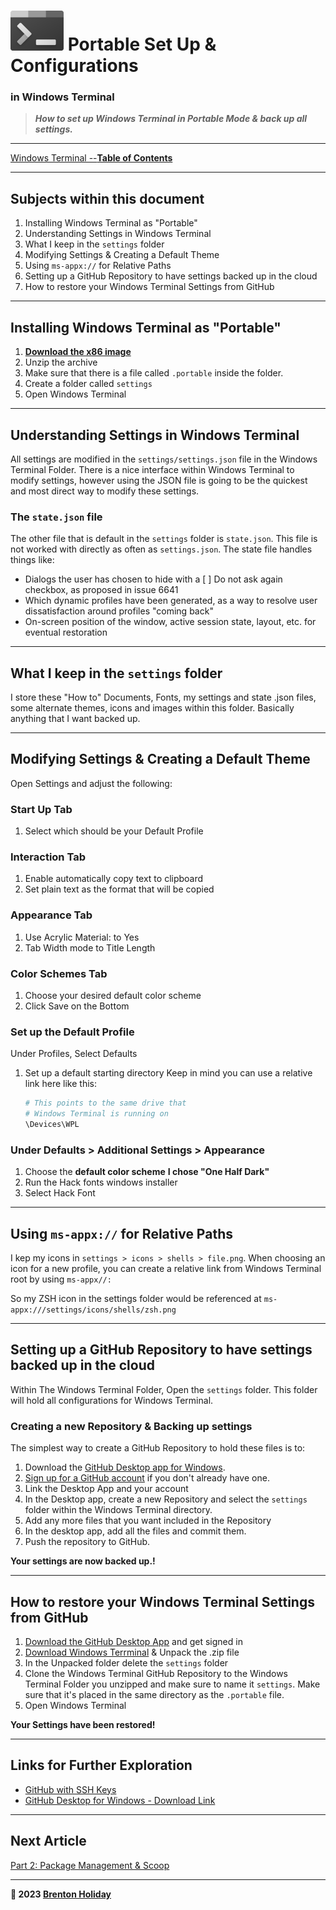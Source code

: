 # ![Windows Terminal Icon](https://raw.githubusercontent.com/8rents/_/i/h1/windows-terminal.png)  Portable Set Up & Configurations 

### in Windows  Terminal

> ***How to set up Windows Terminal in Portable Mode & back up all settings.***

---

[Windows Terminal --**Table of Contents**](../README.md)

---

## Subjects within this document

1. Installing Windows Terminal as "Portable"
2. Understanding Settings in Windows Terminal
3. What I keep in the `settings` folder
4. Modifying Settings & Creating a Default Theme 
5. Using `ms-appx://` for Relative Paths 
6. Setting up a GitHub Repository to have settings backed up in the cloud
7. How to restore your Windows Terminal Settings from GitHub


---

## Installing Windows Terminal as "Portable"

1. **[Download the x86 image](https://aka.ms/terminal-canary-zip-x64)**
2. Unzip the archive
3. Make sure that there is a file called `.portable` inside the folder.
4. Create a folder called `settings`
5. Open Windows Terminal

---

## Understanding Settings in Windows Terminal

All settings are modified in the `settings/settings.json` file  in the Windows Terminal Folder. There is a nice interface within Windows Terminal to modify settings, however using the JSON file is going to be the quickest and most direct way to modify these settings.

### The `state.json` file

The other file that is default in the `settings` folder is `state.json`. This file is not worked with directly as often as `settings.json`. The state file handles things like:

- Dialogs the user has chosen to hide with a [ ] Do not ask again checkbox, as proposed in issue 6641
- Which dynamic profiles have been generated, as a way to resolve user dissatisfaction around profiles "coming back"
- On-screen position of the window, active session state, layout, etc. for eventual restoration

---

## What I keep in the `settings` folder

I store these "How to" Documents, Fonts, my settings and state .json files, some alternate themes, icons and images within this folder. Basically anything that I want backed up.

---

## Modifying Settings & Creating a Default Theme 

Open Settings and adjust the following:

### Start Up Tab

1. Select which should be your Default Profile

### Interaction Tab

1. Enable automatically copy text to clipboard
2. Set plain text as the format that will be copied

### Appearance Tab

1. Use Acrylic Material: to Yes
2. Tab Width mode to Title Length

### Color Schemes Tab

1. Choose your desired default color scheme
2. Click Save on the Bottom

### Set up the Default Profile

Under Profiles, Select Defaults

1. Set up a default starting directory
   Keep in mind you can use a relative link here like this:

   ```powershell
   # This points to the same drive that 
   # Windows Terminal is running on
   \Devices\WPL
   ```

### Under Defaults > Additional Settings > Appearance

1. Choose the **default color scheme**
   **I chose "One Half Dark"**
2. Run the Hack fonts windows installer
3. Select Hack Font

---

## Using `ms-appx://` for Relative Paths 

I kep my icons in `settings > icons > shells > file.png`. When choosing an icon for a new profile, you can create a relative link from Windows Terminal root by using `ms-appx//:`

So my ZSH icon in the settings folder would be referenced at `ms-appx:///settings/icons/shells/zsh.png`

---

## Setting up a GitHub Repository to have settings backed up in the cloud

Within The Windows Terminal Folder, Open the `settings` folder. This folder will hold all configurations for Windows Terminal. 

### Creating a new Repository & Backing  up settings

The simplest way to create a GitHub Repository to hold these files is to: 

1. Download the [GitHub Desktop app for Windows](https://central.github.com/deployments/desktop/desktop/latest/win32).
2. [Sign up for a GitHub account](https://github.com/join) if you don't already have one.
3. Link the Desktop App and your account
4. In the Desktop app, create a new Repository and select the `settings` folder within the Windows Terminal directory. 
5. Add any more files that you want included in the Repository
6. In the desktop app, add all the files and commit them.
7. Push the repository to GitHub.

**Your settings are now backed up.!**

---

## How to restore your Windows Terminal Settings from GitHub

1. [Download the GitHub Desktop App](https://central.github.com/deployments/desktop/desktop/latest/win32) and get signed in
2. [Download Windows Terrminal](https://aka.ms/terminal-canary-zip-x64) & Unpack the .zip file
3. In the Unpacked folder delete the `settings` folder
4. Clone the Windows Terminal GitHub Repository to the Windows Terminal Folder you unzipped and make sure to name it `settings`. Make sure that it's placed in the same directory as the `.portable` file.
5. Open Windows Terminal

**Your Settings have been restored!**

---

## Links for Further Exploration

- [GitHub with SSH Keys](https://github.com/ScoopInstaller/Scoop/wiki/GitHub-with-SSH-Key)
- [GitHub Desktop for Windows - Download Link](https://central.github.com/deployments/desktop/desktop/latest/win32)

---

## Next  Article

[Part 2: Package Management & Scoop ](02-scoop-and-package-managers)



---

**🤍 2023 [Brenton Holiday](https://brenton.holiday)**